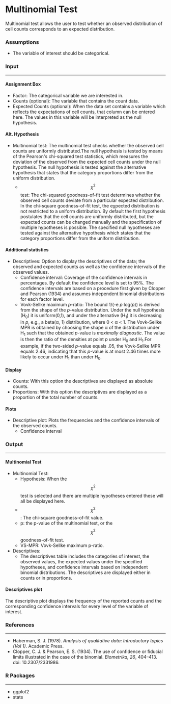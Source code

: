 Multinomial Test
===

Multinomial test allows the user to test whether an observed distribution of cell counts corresponds to an expected distribution.

### Assumptions
- The variable of interest should be categorical.

### Input
---

#### Assignment Box
- Factor: The categorical variable we are interested in.
- Counts (optional): The variable that contains the count data.
- Expected Counts (optional): When the data set contains a variable which reflects the expectations of cell counts, that column can be entered here. The values in this variable will be interpreted as the null hypothesis.

#### Alt. Hypothesis
- Multinomial test: The multinomial test checks whether the observed cell counts are uniformly distributed.The null hypothesis is tested by means of the Pearson's chi-squared test statistics, which measures the deviation of the observed from the expected cell counts under the null hypothesis. The null hypothesis is tested against the alternative hypothesis that states that the category proportions differ from the uniform distribution.
    - $$\chi^2$$ test: The chi-squared goodness-of-fit test determines whether the observed cell counts deviate from a particular expected distribution. In the chi-square goodness-of-fit test, the eχpected distribution is not restricted to a uniform distribution. By default the first hypothesis postulates that the cell counts are uniformly distributed, but the expected counts can be changed manually and the specification of multiple hypotheses is possible. The specified null hypotheses are tested against the alternative hypothesis which states that the category proportions differ from the uniform distribution.

#### Additional statistics
- Descriptives: Option to display the descriptives of the data; the observed and expected counts as well as the confidence intervals of the observed values.
  - Confidence interval: Coverage of the confidence intervals in percentages. By default the confidence level is set to 95%. The confidence intervals are based on a procedure first given by Clopper and Pearson (1934) and assumes independent binomial distributions for each factor level.
  - Vovk-Sellke maximum *p*-ratio: The bound 1/(-e *p* log(*p*)) is derived from the shape of the *p*-value distribution. Under the null hypothesis (H<sub>0</sub>) it is uniform(0,1), and under the alternative (H<sub>1</sub>) it is decreasing in *p*, e.g., a beta(&#945;, 1) distribution, where 0 < &#945; < 1. The Vovk-Sellke MPR is obtained by choosing the shape &#945; of the distribution under H<sub>1</sub> such that the obtained *p*-value is *maximally diagnostic*. The value is then the ratio of the densities at point *p* under H<sub>0</sub> and H<sub>1</sub>.For example, if the two-sided *p*-value equals .05, the Vovk-Sellke MPR equals 2.46, indicating that this *p*-value is at most 2.46 times more likely to occur under H<sub>1</sub> than under H<sub>0</sub>.

#### Display
  - Counts: With this option the descriptives are displayed as absolute counts.
  - Proportions: With this option the descriptives are displayed as a proportion of the total number of counts.

#### Plots
  - Descriptive plot: Plots the frequencies and the confidence intervals of the observed counts.
      - Confidence interval

### Output
---
#### Multinomial Test
- Multinomial Test:
  - Hypothesis: When the $$\chi^2$$ test is selected and there are multiple hypotheses entered these will all be displayed here.
  - $$\chi^2$$: The chi-square goodness-of-fit value.
  - p: the p-value of the multinomial test, or the $$\chi^2$$ goodness-of-fit test.
  - VS-MPR: Vovk-Sellke maximum p-ratio.
- Descriptives:
  - The descriptives table includes the categories of interest, the observed values, the expected values under the specified hypotheses, and confidence intervals based on independent binomial distributions. The descriptives are displayed either in counts or in proportions.

#### Descriptives plot
The descriptive plot displays the frequency of the reported counts and the corresponding confidence intervals for every level of the variable of interest.

### References
---
- Haberman, S. J. (1978). *Analysis of qualitative data: Introductory topics (Vol 1)*. Academic Press.
-  Clopper, C. J. & Pearson, E. S. (1934). The use of confidence or fiducial limits illustrated in the case of the binomial. *Biometrika, 26*, 404–413. doi: 10.2307/2331986.

### R Packages
---
- ggplot2
- stats
